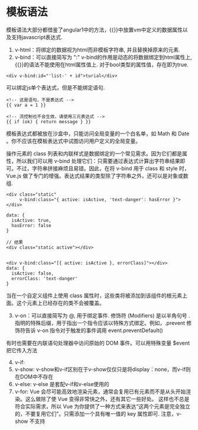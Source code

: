# 模板语法

模板语法大部分都借鉴了angular1中的方法，{{}}中放置vm中定义的数据属性以及支持javascript表达式.

1. v-html：将绑定的数据视为html而非模板字符串, 并且替换掉原来的元素.
2. v-bind：可以直接简写为 ":"
v-bind的作用是动态的将数据绑定到html属性上, {{}}的语法不能使用在html属性值上.
对于bool类型的属性值，存在即为true.
```
<div v-bind:id="'list-' + id">turial</div>
```
可以绑定js单个表达式，但是不能绑定语句.
```
<!-- 这是语句，不是表达式 -->
{{ var a = 1 }}

<!-- 流控制也不会生效，请使用三元表达式 -->
{{ if (ok) { return message } }}
```
模板表达式都被放在沙盒中，只能访问全局变量的一个白名单，如 Math 和 Date 。你不应该在模板表达式中试图访问用户定义的全局变量。

操作元素的 class 列表和内联样式是数据绑定的一个常见需求。因为它们都是属性，所以我们可以用 v-bind 处理它们：只需要通过表达式计算出字符串结果即可。不过，字符串拼接麻烦且易错。因此，在将 v-bind 用于 class 和 style 时，Vue.js 做了专门的增强。表达式结果的类型除了字符串之外，还可以是对象或数组.
```
<div class="static"
     v-bind:class="{ active: isActive, 'text-danger': hasError }">
</div>

data: {
  isActive: true,
  hasError: false
}

// 结果
<div class="static active"></div>


<div v-bind:class="[{ active: isActive }, errorClass]"></div>
data: {
  isActive: false,
  errorClass: 'text-danger'
}

```
当在一个自定义组件上使用 class 属性时，这些类将被添加到该组件的根元素上面。这个元素上已经存在的类不会被覆盖。




3. v-on：可以直接简写为 @, 用于绑定事件.
修饰符 (Modifiers) 是以半角句号 . 指明的特殊后缀，用于指出一个指令应该以特殊方式绑定。例如，.prevent 修饰符告诉 v-on 指令对于触发的事件调用 event.preventDefault()

有时也需要在内联语句处理器中访问原始的 DOM 事件。可以用特殊变量 $event 把它传入方法






4. v-if: 
5. v-show: v-show和v-if区别在于v-show仅仅只是将display：none，而v-if则在DOM中不存在
6. v-else: v-else 是套配v-if和v-else使用的
7. v-for:
Vue 会尽可能高效地渲染元素，通常会复用已有元素而不是从头开始渲染。这么做除了使 Vue 变得非常快之外，还有其它一些好处。
这样也不总是符合实际需求，所以 Vue 为你提供了一种方式来表达“这两个元素是完全独立的，不要复用它们”。只需添加一个具有唯一值的 key 属性即可.
注意，v-show 不支持 <template> 元素，也不支持 v-else。

当 v-if 与 v-for 一起使用时，v-for 具有比 v-if 更高的优先级。
也可以用 v-for 通过一个对象的属性来迭代。

当 Vue.js 用 v-for 正在更新已渲染过的元素列表时，它默认用“就地复用”策略。如果数据项的顺序被改变，Vue 将不会移动 DOM 元素来匹配数据项的顺序， 而是简单复用此处每个元素，并且确保它在特定索引下显示已被渲染过的每个元素。

Vue 包含一组观察数组的变异方法，所以它们也将会触发视图更新。这些方法如下：
push()
pop()
shift()
unshift()
splice()
sort()
reverse()
相比之下，也有非变异 (non-mutating method) 方法，例如：filter(), concat() 和 slice() . 这些不会改变原始数组，但总是返回一个新数组。当使用非变异方法时，可以用新数组替换旧数组.

由于 JavaScript 的限制，Vue 不能检测以下变动的数组：

当你利用索引直接设置一个项时，例如：vm.items[indexOfItem] = newValue
当你修改数组的长度时，例如：vm.items.length = newLength

为了解决第一类问题，以下两种方式都可以实现和 vm.items[indexOfItem] = newValue 相同的效果，同时也将触发状态更新：

// Vue.set
Vue.set(example1.items, indexOfItem, newValue)

// Array.prototype.splice
example1.items.splice(indexOfItem, 1, newValue)

为了解决第二类问题，你可以使用 splice：

example1.items.splice(newLength)

还是由于 JavaScript 的限制，Vue 不能检测对象属性的添加或删除：
对于已经创建的实例，Vue 不能动态添加根级别的响应式属性。但是，可以使用 Vue.set(object, key, value) 方法向嵌套对象添加响应式属性。
你还可以使用 vm.$set 实例方法，它只是全局 Vue.set 的别名

有时你可能需要为已有对象赋予多个新属性
如果你想添加新的响应式属性，不要像这样：

Object.assign(vm.userProfile, {
  age: 27,
  favoriteColor: 'Vue Green'
})

你应该这样做：

vm.userProfile = Object.assign({}, vm.userProfile, {
  age: 27,
  favoriteColor: 'Vue Green'
})

v-for 也可以取整数。在这种情况下，它将重复多次模板。

类似于 v-if，你也可以利用带有 v-for 的 <template> 渲染多个元素

```
<ul>
  <template v-for="item in items">
    <li>{{ item.msg }}</li>
    <li class="divider"></li>
  </template>
</ul>
```

当它们处于同一节点，v-for 的优先级比 v-if 更高，这意味着 v-if 将分别重复运行于每个 v-for 循环中。当你想为仅有的一些项渲染节点时，这种优先级的机制会十分有用














8. v-model: 用于绑定用户输入
9. v-once: 执行一次性插值，当数据改变时，插值处的内容不会更新.
```
<span v-once>这个只会传入第一次的值，不会再更新: {{msg}}</span>
```








